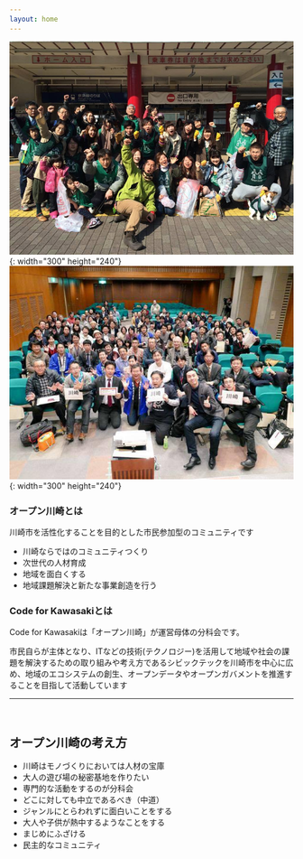 ```yaml
---
layout: home
---
```


![メンバー](/images/iodd/iodd2015-0.jpg){: width="300" height="240"}
![メンバー](/images/iodd//iodd2015-1.jpg){: width="300" height="240"}

### オープン川崎とは

川崎市を活性化することを目的とした市民参加型のコミュニティです

* 川崎ならではのコミュニティつくり
* 次世代の人材育成
* 地域を面白くする
* 地域課題解決と新たな事業創造を行う


### Code for Kawasakiとは

Code for Kawasakiは「オープン川崎」が運営母体の分科会です。

市民自らが主体となり、ITなどの技術(テクノロジー)を活用して地域や社会の課題を解決するための取り組みや考え方であるシビックテックを川崎市を中心に広め、地域のエコシステムの創生、オープンデータやオープンガバメントを推進することを目指して活動しています

---

<br>

オープン川崎の考え方
---------

* 川崎はモノづくりにおいては人材の宝庫
* 大人の遊び場の秘密基地を作りたい
* 専門的な活動をするのが分科会
* どこに対しても中立であるべき（中道）
* ジャンルにとらわれずに面白いことをする
* 大人や子供が熱中するようなことをする
* まじめにふざける
* 民主的なコミュニティ
